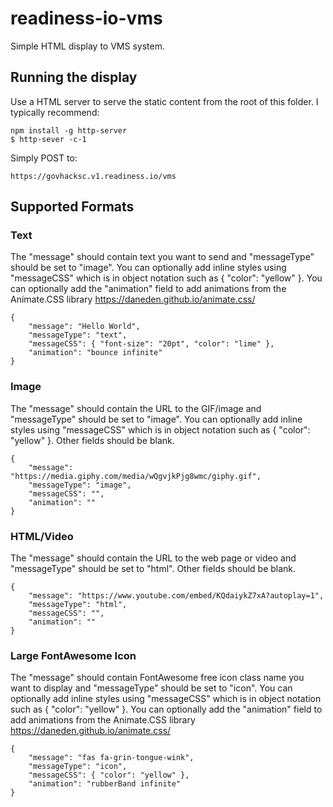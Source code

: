 # readiness-io-vms
Simple HTML display to VMS system.

## Running the display

Use a HTML server to serve the static content from the root of this folder. I typically recommend:
```
npm install -g http-server
$ http-sever -c-1
```

Simply POST to:
```
https://govhacksc.v1.readiness.io/vms
```

## Supported Formats

### Text
The "message" should contain text you want to send and "messageType" should be set to "image". You can optionally add inline styles using "messageCSS" which is in object notation such as { "color": "yellow" }. You can optionally add the "animation" field to add animations from the Animate.CSS library https://daneden.github.io/animate.css/

```
{
	"message": "Hello World",
	"messageType": "text",
	"messageCSS": { "font-size": "20pt", "color": "lime" },
	"animation": "bounce infinite"
}
```

### Image
The "message" should contain the URL to the GIF/image and "messageType" should be set to "image". You can optionally add inline styles using "messageCSS" which is in object notation such as { "color": "yellow" }. Other fields should be blank.

```
{
	"message": "https://media.giphy.com/media/wQgvjkPjg8wmc/giphy.gif",
	"messageType": "image",
	"messageCSS": "",
	"animation": ""
}
```

### HTML/Video
The "message" should contain the URL to the web page or video and "messageType" should be set to "html". Other fields should be blank.

```
{
	"message": "https://www.youtube.com/embed/KQdaiykZ7xA?autoplay=1",
	"messageType": "html",
	"messageCSS": "",
	"animation": ""
}
```

### Large FontAwesome Icon
The "message" should contain FontAwesome free icon class name you want to display and "messageType" should be set to "icon". You can optionally add inline styles using "messageCSS" which is in object notation such as { "color": "yellow" }. You can optionally add the "animation" field to add animations from the Animate.CSS library https://daneden.github.io/animate.css/

```
{
	"message": "fas fa-grin-tongue-wink",
	"messageType": "icon",
	"messageCSS": { "color": "yellow" },
	"animation": "rubberBand infinite"
}
```
